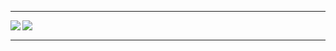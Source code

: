 ___
[<img align="left" src="https://img.shields.io/badge/github%20-%23121011.svg?&style=for-the-badge&logo=github&logoColor=white"/>][GitHub]
[<img align="left" src="https://img.shields.io/badge/habr%20-%230db7ed.svg?&style=for-the-badge&logo=habr&logoColor=white&color=5F9EA0"/>][Career.Habr]
<br />
___

[GitHub]: https://github.com/aremarss
[Career.Habr]: https://career.habr.com/aremars
<!--
**aremarss/aremarss** is a ✨ _special_ ✨ repository because its `README.md` (this file) appears on your GitHub profile.

Here are some ideas to get you started:

- 🔭 I’m currently working on ...
- 🌱 I’m currently learning ...
- 👯 I’m looking to collaborate on ...
- 🤔 I’m looking for help with ...
- 💬 Ask me about ...
- 📫 How to reach me: ...
- 😄 Pronouns: ...
- ⚡ Fun fact: ...
-->
